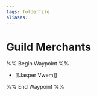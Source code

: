 ```yaml
---
tags: folderfile
aliases:
---
```


# Guild Merchants
%% Begin Waypoint %%
- [[Jasper Vwem]]

%% End Waypoint %%
